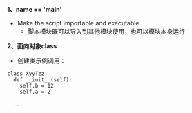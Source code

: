 **1、__name__ == '__main__'**
- Make the script importable and executable.
  -  脚本模块既可以导入到其他模块使用，也可以模块本身运行
 
**2、面向对象class**
-  创建类示例调用：
  ```
  class XyyTzz:
    def __init__(self):
      self.b = 12
      self.a = 2
    
    ...
  ```
